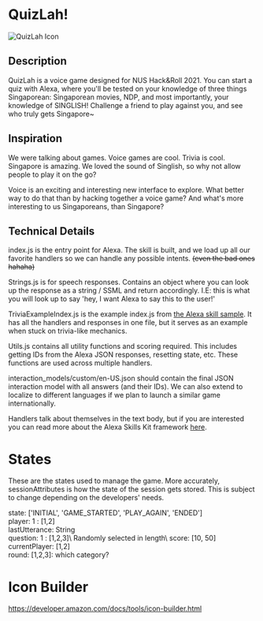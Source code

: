 # QuizLah!

![QuizLah Icon](https://challengepost-s3-challengepost.netdna-ssl.com/photos/production/software_photos/001/325/674/datas/gallery.jpg)

## Description

QuizLah is a voice game designed for NUS Hack&Roll 2021. You can start a quiz with Alexa, where you'll be tested on your knowledge of three things Singaporean: Singaporean movies, NDP, and most importantly, your knowledge of SINGLISH! Challenge a friend to play against you, and see who truly gets Singapore~

## Inspiration

We were talking about games. Voice games are cool. Trivia is cool. Singapore is amazing. We loved the sound of Singlish, so why not allow people to play it on the go?

Voice is an exciting and interesting new interface to explore. What better way to do that than by hacking together a voice game? And what's more interesting to us Singaporeans, than Singapore?

## Technical Details

index.js is the entry point for Alexa. The skill is built, and we load up all our favorite handlers so we can handle any possible intents. ~~(even the bad ones hahaha)~~

Strings.js is for speech responses. Contains an object where you can look up the response as a string / SSML and return accordingly. I.E: this is what you will look up to say 'hey, I want Alexa to say this to the user!'

TriviaExampleIndex.js is the example index.js from [the Alexa skill sample](https://github.com/alexa/skill-sample-nodejs-trivia/blob/en-US/instructions/2-lambda-function.md). It has all the handlers and responses in one file, but it serves as an example when stuck on trivia-like mechanics.

Utils.js contains all utility functions and scoring required. This includes getting IDs from the Alexa JSON responses, resetting state, etc. These functions are used across multiple handlers.

interaction_models/custom/en-US.json should contain the final JSON interaction model with all answers (and their IDs). We can also extend to localize to different languages if we plan to launch a similar game internationally.

Handlers talk about themselves in the text body, but if you are interested you can read more about the Alexa Skills Kit framework [here](https://developer.amazon.com/en-US/alexa/alexa-skills-kit?).

# States

These are the states used to manage the game. More accurately, sessionAttributes is how the state of the session gets stored. This is subject to change depending on the developers' needs.

state: ['INITIAL', 'GAME_STARTED', 'PLAY_AGAIN', 'ENDED']\
player: 1 : [1,2]\
lastUtterance: String\
question: 1 : [1,2,3]\ Randomly selected in length\ 
score: [10, 50]\
currentPlayer: [1,2]\
round: [1,2,3]: which category?

# Icon Builder

https://developer.amazon.com/docs/tools/icon-builder.html